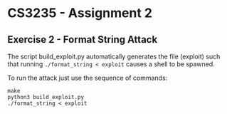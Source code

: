 # CS3235 - Assignment 2

## Exercise 2 - Format String Attack

The script build_exploit.py automatically generates the file (exploit) 
such that running `./format_string < exploit` causes a shell to be spawned.

To run the attack just use the sequence of commands:
```
make
python3 build_exploit.py
./format_string < exploit
```
